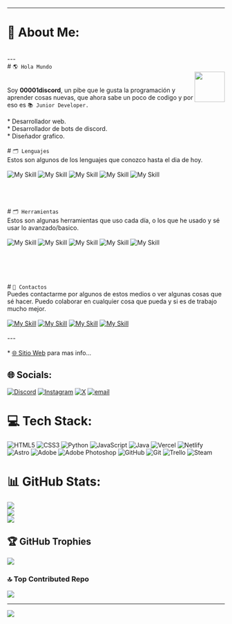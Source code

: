 
---
# 💫 About Me:
<br>---<br># ``🌎 Hola Mundo``<br><img align='right' src="https://iili.io/2bEwtRa.png" width="70"><br><br>Soy **00001discord**, un pibe que le gusta la programación y aprender cosas nuevas, que ahora sabe un poco de codigo y por eso es ``📚 Junior Developer.``<br><br>* Desarrollador web.<br>* Desarrollador de bots de discord.<br>* Diseñador grafico.<br><br># ``🗂 Lenguajes``<br>Estos son algunos de los lenguajes que conozco hasta el dia de hoy.<br><br>![My Skill](https://skillicons.dev/icons?i=py) ![My Skill](https://skillicons.dev/icons?i=js) ![My Skill](https://skillicons.dev/icons?i=html) ![My Skill](https://skillicons.dev/icons?i=css) ![My Skill](https://skillicons.dev/icons?i=java) <br> <br><br><br><br># ``🗂 Herramientas``<br>Estos son algunas herramientas que uso cada día, o los que he usado y sé usar lo avanzado/basico.<br><br>![My Skill](https://skillicons.dev/icons?i=photoshop) ![My Skill](https://skillicons.dev/icons?i=vscode) ![My Skill](https://skillicons.dev/icons?i=idea) ![My Skill](https://skillicons.dev/icons?i=discord) ![My Skill](https://skillicons.dev/icons?i=blender)<br> <br><br><br><br><br># ``📣 Contactos``<br>Puedes contactarme por algunos de estos medios o ver algunas cosas que sé hacer. Puedo colaborar en cualquier cosa que pueda y si es de trabajo mucho mejor.<br><br>[![My Skill](https://skillicons.dev/icons?i=discord)](https://discord.com/users/767527252682211369) [![My Skill](https://skillicons.dev/icons?i=twitter)](https://x.com/00001discord) [![My Skill](https://skillicons.dev/icons?i=github)](https://github.com/00001DISCORD) [![My Skill](https://skillicons.dev/icons?i=instagram)](https://www.instagram.com/valenn.shilton_/) <br><br>---<br><br>* [🌐 Sitio Web](https://00001discord.vercel.app/) para mas info...<br>

## 🌐 Socials:
[![Discord](https://img.shields.io/badge/Discord-%237289DA.svg?logo=discord&logoColor=white)](https://discord.gg/https://discord.com/users/767527252682211369) [![Instagram](https://img.shields.io/badge/Instagram-%23E4405F.svg?logo=Instagram&logoColor=white)](https://instagram.com/valenn.shilton_) [![X](https://img.shields.io/badge/X-black.svg?logo=X&logoColor=white)](https://x.com/00001discordd) [![email](https://img.shields.io/badge/Email-D14836?logo=gmail&logoColor=white)](mailto:shiltonvalentin@gmail.com) 

# 💻 Tech Stack:
![HTML5](https://img.shields.io/badge/html5-%23E34F26.svg?style=for-the-badge&logo=html5&logoColor=white) ![CSS3](https://img.shields.io/badge/css3-%231572B6.svg?style=for-the-badge&logo=css3&logoColor=white) ![Python](https://img.shields.io/badge/python-3670A0?style=for-the-badge&logo=python&logoColor=ffdd54) ![JavaScript](https://img.shields.io/badge/javascript-%23323330.svg?style=for-the-badge&logo=javascript&logoColor=%23F7DF1E) ![Java](https://img.shields.io/badge/java-%23ED8B00.svg?style=for-the-badge&logo=openjdk&logoColor=white) ![Vercel](https://img.shields.io/badge/vercel-%23000000.svg?style=for-the-badge&logo=vercel&logoColor=white) ![Netlify](https://img.shields.io/badge/netlify-%23000000.svg?style=for-the-badge&logo=netlify&logoColor=#00C7B7) ![Astro](https://img.shields.io/badge/astro-%232C2052.svg?style=for-the-badge&logo=astro&logoColor=white) ![Adobe](https://img.shields.io/badge/adobe-%23FF0000.svg?style=for-the-badge&logo=adobe&logoColor=white) ![Adobe Photoshop](https://img.shields.io/badge/adobe%20photoshop-%2331A8FF.svg?style=for-the-badge&logo=adobe%20photoshop&logoColor=white) ![GitHub](https://img.shields.io/badge/github-%23121011.svg?style=for-the-badge&logo=github&logoColor=white) ![Git](https://img.shields.io/badge/git-%23F05033.svg?style=for-the-badge&logo=git&logoColor=white) ![Trello](https://img.shields.io/badge/Trello-%23026AA7.svg?style=for-the-badge&logo=Trello&logoColor=white) ![Steam](https://img.shields.io/badge/steam-%23000000.svg?style=for-the-badge&logo=steam&logoColor=white)
# 📊 GitHub Stats:
![](https://github-readme-stats.vercel.app/api?username=00001discord&theme=dark&hide_border=false&include_all_commits=false&count_private=false)<br/>
![](https://nirzak-streak-stats.vercel.app/?user=00001discord&theme=dark&hide_border=false)<br/>
![](https://github-readme-stats.vercel.app/api/top-langs/?username=00001discord&theme=dark&hide_border=false&include_all_commits=false&count_private=false&layout=compact)

## 🏆 GitHub Trophies
![](https://github-profile-trophy.vercel.app/?username=00001discord&theme=radical&no-frame=false&no-bg=true&margin-w=4)

### 🔝 Top Contributed Repo
![](https://github-contributor-stats.vercel.app/api?username=00001discord&limit=5&theme=dark&combine_all_yearly_contributions=true)

---
[![](https://visitcount.itsvg.in/api?id=00001discord&icon=0&color=0)](https://visitcount.itsvg.in)
